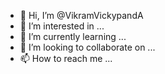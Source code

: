 - 👋 Hi, I’m @VikramVickypandA
- 👀 I’m interested in ...
- 🌱 I’m currently learning ...
- 💞️ I’m looking to collaborate on ...
- 📫 How to reach me ...

<!---
VikramVickypandA/VikramVickypandA is a ✨ special ✨ repository because its `README.md` (this file) appears on your GitHub profile.
You can click the Preview link to take a look at your changes.
--->
